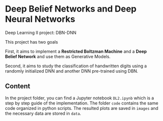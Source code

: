 # Deep Belief Networks and Deep Neural Networks
Deep Learning II project: DBN-DNN

This project has two goals

First, it aims to implement a **Restricted Boltzman Machine** and a **Deep Belief Network** and use them as Generative Models.

Second, it aims to study the classification of handwritten digits using a randomly initialized DNN and another DNN pre-trained using DBN.


## Content

In the project folder, you can find a Jupyter notebook `DL2.ipynb` which is a step by step guide of the implementation. The folder `code` contains the same code organized in python scripts. The resulted plots are saved in `images` and the necessary data are stored in `data`.

